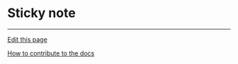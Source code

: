 # Sticky note

---
[Edit this page](https://github.com/saascade/platform.saascade.com/edit/main/Hub/Organizations/Projects/Design/SubdomainWorkflows/BlueprintEditor/Blocks/StickyNote/README.md)

[How to contribute to the docs](../../../../../../../../General/HowToContribute/README.md)
